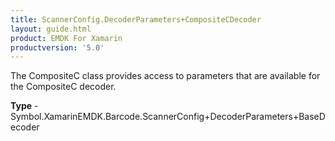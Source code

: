 ```yaml
---
title: ScannerConfig.DecoderParameters+CompositeCDecoder
layout: guide.html
product: EMDK For Xamarin 
productversion: '5.0' 
---
```

The CompositeC class provides access to parameters that are available for the CompositeC decoder.

**Type** - Symbol.XamarinEMDK.Barcode.ScannerConfig+DecoderParameters+BaseDecoder

